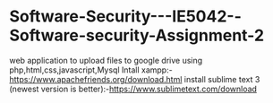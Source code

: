 # Software-Security---IE5042--Software-security-Assignment-2
web  application to upload files to google drive using php,html,css,javascript,Mysql
Intall xampp:-https://www.apachefriends.org/download.html
install sublime text 3 (newest version is better):-https://www.sublimetext.com/download
